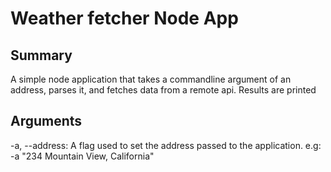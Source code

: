 # Weather fetcher Node App

## Summary
A simple node application that takes a commandline argument of an address, parses it, and fetches data from a remote api. Results are printed

## Arguments
-a, --address: A flag used to set the address passed to the application.
    e.g: -a "234 Mountain View, California"